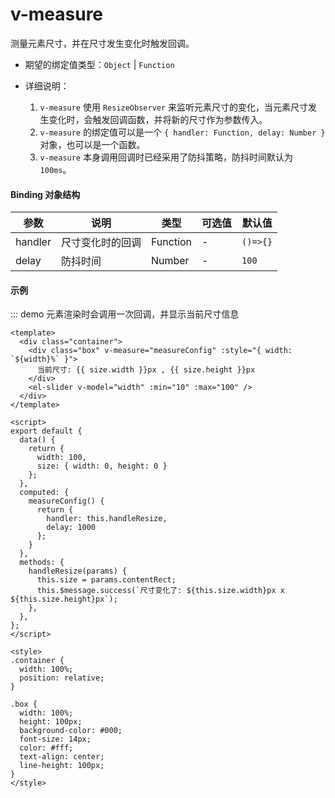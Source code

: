 # v-measure

测量元素尺寸，并在尺寸发生变化时触发回调。

- 期望的绑定值类型：`Object` | `Function`

- 详细说明：

  1. `v-measure` 使用 `ResizeObserver` 来监听元素尺寸的变化，当元素尺寸发生变化时，会触发回调函数，并将新的尺寸作为参数传入。
  2. `v-measure` 的绑定值可以是一个 `{ handler: Function, delay: Number }` 对象，也可以是一个函数。
  3. `v-measure` 本身调用回调时已经采用了防抖策略，防抖时间默认为 `100ms`。

#### Binding 对象结构

| 参数    | 说明             | 类型     | 可选值 | 默认值   |
| ------- | ---------------- | -------- | ------ | -------- |
| handler | 尺寸变化时的回调 | Function | -      | `()=>{}` |
| delay   | 防抖时间         | Number   | -      | `100`    |

#### 示例

::: demo 元素渲染时会调用一次回调，并显示当前尺寸信息

```vue
<template>
  <div class="container">
    <div class="box" v-measure="measureConfig" :style="{ width: `${width}%` }">
      当前尺寸: {{ size.width }}px , {{ size.height }}px
    </div>
    <el-slider v-model="width" :min="10" :max="100" />
  </div>
</template>

<script>
export default {
  data() {
    return {
      width: 100,
      size: { width: 0, height: 0 }
    };
  },
  computed: {
    measureConfig() {
      return {
        handler: this.handleResize,
        delay: 1000
      };
    }
  },
  methods: {
    handleResize(params) {
      this.size = params.contentRect;
      this.$message.success(`尺寸变化了: ${this.size.width}px x ${this.size.height}px`);
    },
  },
};
</script>

<style>
.container {
  width: 100%;
  position: relative;
}

.box {
  width: 100%;
  height: 100px;
  background-color: #000;
  font-size: 14px;
  color: #fff;
  text-align: center;
  line-height: 100px;
}
</style>